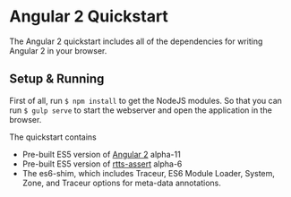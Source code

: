 # Angular 2 Quickstart

The Angular 2 quickstart includes all of the dependencies for writing Angular 2 in your browser. 

## Setup & Running

First of all, run `$ npm install` to get the NodeJS modules. So that you can run `$ gulp serve` 
to start the webserver and open the application in the browser.


The quickstart contains
 - Pre-built ES5 version of [Angular 2](https://www.npmjs.com/package/angular2) alpha-11
 - Pre-built ES5 version of [rtts-assert](https://www.npmjs.com/package/rtts-assert) alpha-6
 - The es6-shim, which includes Traceur, ES6 Module Loader, System, Zone, and Traceur options for meta-data annotations.
